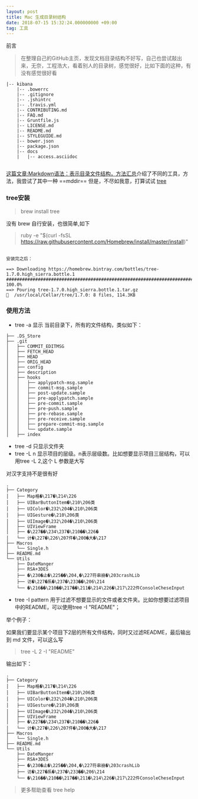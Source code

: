 ```yaml
---
layout: post
title: Mac 生成目录树结构
date: 2018-07-15 15:32:24.000000000 +09:00
tag: 工具
---
```


前言
> 在整理自己的GitHub主页，发现文档目录结构不好写，自己也尝试敲出来，无奈，工程浩大，看着别人的目录树，感觉很好，比如下面的这种，有没有感觉很好看

```
|-- kibana
    |-- .bowerrc
    |-- .gitignore
    |-- .jshintrc
    |-- .travis.yml
    |-- CONTRIBUTING.md
    |-- FAQ.md
    |-- Gruntfile.js
    |-- LICENSE.md
    |-- README.md
    |-- STYLEGUIDE.md
    |-- bower.json
    |-- package.json
    |-- docs
    |   |-- access.asciidoc
    
```
[这篇文章:Markdown语法：表示目录文件结构，方法汇总](https://vimsky.com/article/3606.html)介绍了不同的工具，方法，我尝试了其中一种 ==mddir== 但是，不尽如我意，打算试试  [tree](http://mama.indstate.edu/users/ice/tree/)

### tree安装

> brew install tree

没有 brew  自行安装，也很简单,如下

> ruby -e "$(curl -fsSL https://raw.githubusercontent.com/Homebrew/install/master/install)"


```

安装完之后：

==> Downloading https://homebrew.bintray.com/bottles/tree-1.7.0.high_sierra.bottle.1
######################################################################## 100.0%
==> Pouring tree-1.7.0.high_sierra.bottle.1.tar.gz
🍺  /usr/local/Cellar/tree/1.7.0: 8 files, 114.3KB

```

### 使用方法

* tree -a 显示 当前目录下，所有的文件结构，类似如下：

```
├── .DS_Store
├── .git
│   ├── COMMIT_EDITMSG
│   ├── FETCH_HEAD
│   ├── HEAD
│   ├── ORIG_HEAD
│   ├── config
│   ├── description
│   ├── hooks
│   │   ├── applypatch-msg.sample
│   │   ├── commit-msg.sample
│   │   ├── post-update.sample
│   │   ├── pre-applypatch.sample
│   │   ├── pre-commit.sample
│   │   ├── pre-push.sample
│   │   ├── pre-rebase.sample
│   │   ├── pre-receive.sample
│   │   ├── prepare-commit-msg.sample
│   │   └── update.sample
│   ├── index

```
* tree -d 只显示文件夹
* tree -L n 显示项目的层级。n表示层级数。比如想要显示项目三层结构，可以用tree -L 2,这个 L 参数是大写

对汉字支持不是很有好

```
.
├── Category
│   ├── Map格�\217�\214\226
│   ├── UIBarButtonItem�\210\206类
│   ├── UIColor�\232\204�\210\206类
│   ├── UIGesture�\210\206类
│   ├── UIImage�\232\204�\210\206类
│   ├── UIViewFrame
│   ├── �\227��\234\237�\210��\226�
│   └── 计�\227�\226\207件�\200�大�\217
├── Macros
│   └── Single.h
├── README.md
└── Utils
    ├── DateManger
    ├── RSA+3DES
    ├── �\230�止�\225��\204,�\227符串崩�\203crashLib
    ├── 访�\227�系�\237�\233��\206\214
    └── �\216��\210��\217��\211�\214\226�\217\222件ConsoleCheseInput

```

* tree -I pattern 用于过滤不想要显示的文件或者文件夹。比如你想要过滤项目中的README，可以使用tree -I "README"；

举个例子：

如果我们要显示某个项目下2层的所有文件结构，同时又过滤README，最后输出到 md 文件，可以这么写

> tree -L 2 -I "README"

输出如下：

```
.
├── Category
│   ├── Map格�\217�\214\226
│   ├── UIBarButtonItem�\210\206类
│   ├── UIColor�\232\204�\210\206类
│   ├── UIGesture�\210\206类
│   ├── UIImage�\232\204�\210\206类
│   ├── UIViewFrame
│   ├── �\227��\234\237�\210��\226�
│   └── 计�\227�\226\207件�\200�大�\217
├── Macros
│   └── Single.h
├── README.md
└── Utils
    ├── DateManger
    ├── RSA+3DES
    ├── �\230�止�\225��\204,�\227符串崩�\203crashLib
    ├── 访�\227�系�\237�\233��\206\214
    └── �\216��\210��\217��\211�\214\226�\217\222件ConsoleCheseInput

```

> 更多帮助查看 tree help
